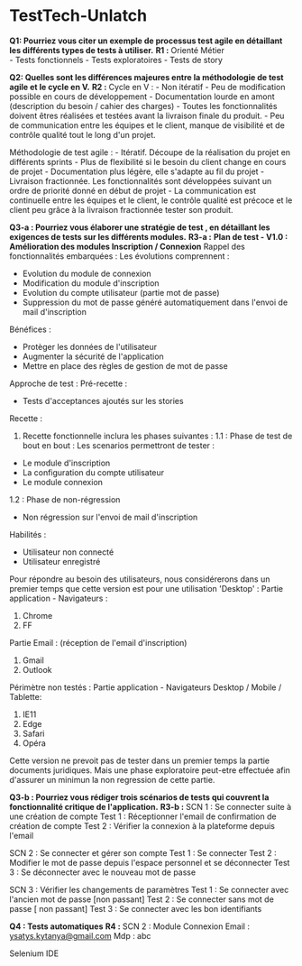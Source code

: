 # TestTech-Unlatch
**Q1: Pourriez vous citer un exemple de processus test agile en détaillant les différents types de tests à utiliser.**
  **R1 :** 
  Orienté Métier	
       - Tests fonctionnels 
       - Tests exploratoires 
       - Tests de story 


**Q2: Quelles sont les différences majeures entre la méthodologie de test agile et le cycle en V.**
  **R2 :** 
  Cycle en V : 
        - Non itératif
        - Peu de modification possible en cours de développement
        - Documentation lourde en amont (description du besoin / cahier des charges)
        - Toutes les fonctionnalités doivent êtres réalisées et testées avant la livraison finale du produit.
        - Peu de communication entre les équipes et le client, manque de visibilité et de contrôle qualité tout le long d'un projet. 

  Méthodologie de test agile : 
        - Itératif. Découpe de la réalisation du projet en différents sprints
        - Plus de flexibilité si le besoin du client change en cours de projet 
        - Documentation plus légère, elle s'adapte au fil du projet
        - Livraison fractionnée. Les fonctionnalités sont développées suivant un ordre de priorité donné en début de projet
        - La communication est continuelle entre les équipes et le client, le contrôle qualité est précoce et le client peu grâce à la livraison fractionnée tester son produit.


**Q3-a : Pourriez vous élaborer une stratégie de test , en détaillant les exigences de tests sur les différents modules.** 
  **R3-a :** 
**Plan de test - V1.0 : Amélioration des modules Inscription / Connexion**
Rappel des fonctionnalités embarquées : 
Les évolutions comprennent :
- Evolution du module de connexion
- Modification du module d'inscription 
- Evolution du compte utilisateur (partie mot de passe)
- Suppression du mot de passe généré automatiquement dans l'envoi de mail d'inscription

Bénéfices :
- Protèger les données de l'utilisateur
- Augmenter la sécurité de l'application
- Mettre en place des règles de gestion de mot de passe 

Approche de test :
Pré-recette : 
- Tests d'acceptances ajoutés sur les stories

Recette :
1. Recette fonctionnelle inclura les phases suivantes :
1.1 : Phase de test de bout en bout :
Les scenarios permettront de tester :
- Le module d'inscription 
- La configuration du compte utilisateur 
- Le module connexion

1.2 : Phase de non-régression
- Non régression sur l'envoi de mail d'inscription

Habilités : 
- Utilisateur non connecté 
- Utilisateur enregistré 

Pour répondre au besoin des utilisateurs, nous considérerons dans un premier temps que cette version est pour une utilisation 'Desktop' :
Partie application - Navigateurs : 
1. Chrome 
2. FF

Partie Email : (réception de l'email d'inscription)
1. Gmail
2. Outlook

Périmètre non testés :
Partie application - Navigateurs Desktop / Mobile / Tablette:
1. IE11
2. Edge
3. Safari
4. Opéra

Cette version ne prevoit pas de tester dans un premier temps la partie documents juridiques. Mais une phase exploratoire peut-etre effectuée afin d'assurer un minimun
la non regression de cette partie.

**Q3-b : Pourriez vous rédiger trois scénarios de tests qui couvrent la fonctionnalité critique de l'application.**
**R3-b :** 
SCN 1 : Se connecter suite à une création de compte 
 Test 1 : Réceptionner l'email de confirmation de création de compte
 Test 2 : Vérifier la connexion à la plateforme depuis l'email

SCN 2 : Se connecter et gérer son compte
 Test 1 : Se connecter
 Test 2 : Modifier le mot de passe depuis l'espace personnel et se déconnecter
 Test 3 : Se déconnecter avec le nouveau mot de passe

SCN 3 : Vérifier les changements de paramètres
 Test 1 : Se connecter avec l'ancien mot de passe [non passant]
 Test 2 : Se connecter sans mot de passe [ non passant]
 Test 3 : Se connecter avec les bon identifiants
 
 **Q4 : Tests automatiques**
 **R4 :** 
 SCN 2 : Module Connexion 
 Email : ysatys.kytanya@gmail.com 
 Mdp : abc
 
 Selenium IDE

